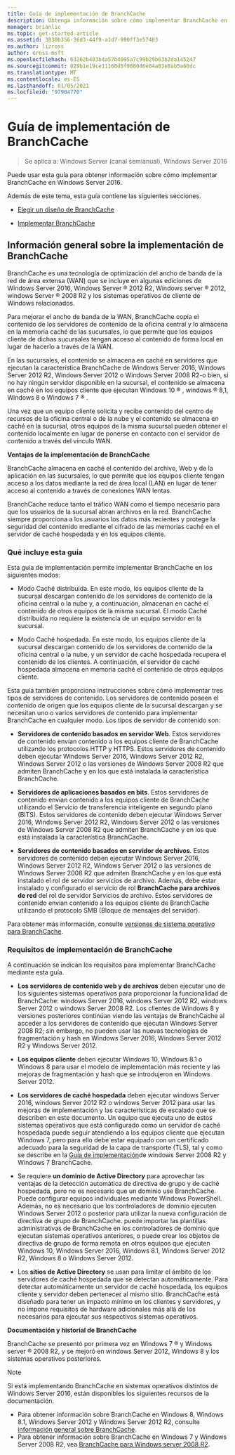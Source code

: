 ```yaml
---
title: Guía de implementación de BranchCache
description: Obtenga información sobre cómo implementar BranchCache en Windows Server 2016.
manager: brianlic
ms.topic: get-started-article
ms.assetid: 3830b356-36d3-44f9-a1d7-990ff3e57403
ms.author: lizross
author: eross-msft
ms.openlocfilehash: 63262b483b4a57b4095a7c99b29b63b2da145247
ms.sourcegitcommit: 029b1e19ce11160d5f988046e04a83e8ab5a60dc
ms.translationtype: MT
ms.contentlocale: es-ES
ms.lasthandoff: 01/05/2021
ms.locfileid: "97904770"
---
```

# <a name="branchcache-deployment-guide"></a>Guía de implementación de BranchCache

>Se aplica a: Windows Server (canal semianual), Windows Server 2016

Puede usar esta guía para obtener información sobre cómo implementar BranchCache en Windows Server 2016.

Además de este tema, esta guía contiene las siguientes secciones.

-   [Elegir un diseño de BranchCache](../../branchcache/plan/Choosing-a-BranchCache-Design.md)

-   [Implementar BranchCache](../../branchcache/deploy/Deploy-BranchCache.md)

## <a name="branchcache-deployment-overview"></a>Información general sobre la implementación de BranchCache

BranchCache es una tecnología de optimización del ancho de banda de la red de área extensa (WAN) que se incluye en algunas ediciones de Windows Server 2016, Windows Server &reg; 2012 R2, Windows server &reg; 2012, windows Server &reg; 2008 R2 y los sistemas operativos de cliente de Windows relacionados.

Para mejorar el ancho de banda de la WAN, BranchCache copia el contenido de los servidores de contenido de la oficina central y lo almacena en la memoria caché de las sucursales, lo que permite que los equipos cliente de dichas sucursales tengan acceso al contenido de forma local en lugar de hacerlo a través de la WAN.

En las sucursales, el contenido se almacena en caché en servidores que ejecutan la característica BranchCache de Windows Server 2016, Windows Server 2012 R2, Windows Server 2012 o Windows Server 2008 R2-o bien, si no hay ningún servidor disponible en la sucursal, el contenido se almacena en caché en los equipos cliente que ejecutan Windows 10 &reg; , windows &reg; 8,1, Windows 8 o Windows 7 &reg; .

Una vez que un equipo cliente solicita y recibe contenido del centro de recursos de la oficina central o de la nube y el contenido se almacena en caché en la sucursal, otros equipos de la misma sucursal pueden obtener el contenido localmente en lugar de ponerse en contacto con el servidor de contenido a través del vínculo WAN.

**Ventajas de la implementación de BranchCache**

BranchCache almacena en caché el contenido del archivo, Web y de la aplicación en las sucursales, lo que permite que los equipos cliente tengan acceso a los datos mediante la red de área local (LAN) en lugar de tener acceso al contenido a través de conexiones WAN lentas.

BranchCache reduce tanto el tráfico WAN como el tiempo necesario para que los usuarios de la sucursal abran archivos en la red.  BranchCache siempre proporciona a los usuarios los datos más recientes y protege la seguridad del contenido mediante el cifrado de las memorias caché en el servidor de caché hospedada y en los equipos cliente.

### <a name="what-this-guide-provides"></a>Qué incluye esta guía
Esta guía de implementación permite implementar BranchCache en los siguientes modos:

-   Modo Caché distribuida. En este modo, los equipos cliente de la sucursal descargan contenido de los servidores de contenido de la oficina central o la nube y, a continuación, almacenan en caché el contenido de otros equipos de la misma sucursal. El modo Caché distribuida no requiere la existencia de un equipo servidor en la sucursal.

-   Modo Caché hospedada. En este modo, los equipos cliente de la sucursal descargan contenido de los servidores de contenido de la oficina central o la nube, y un servidor de caché hospedada recupera el contenido de los clientes. A continuación, el servidor de caché hospedada almacena en memoria caché el contenido de otros equipos cliente.

Esta guía también proporciona instrucciones sobre cómo implementar tres tipos de servidores de contenido. Los servidores de contenido poseen el contenido de origen que los equipos cliente de la sucursal descargan y se necesitan uno o varios servidores de contenido para implementar BranchCache en cualquier modo. Los tipos de servidor de contenido son:

-   **Servidores de contenido basados en servidor Web**. Estos servidores de contenido envían contenido a los equipos cliente de BranchCache utilizando los protocolos HTTP y HTTPS. Estos servidores de contenido deben ejecutar Windows Server 2016, Windows Server 2012 R2, Windows Server 2012 o las versiones de Windows Server 2008 R2 que admiten BranchCache y en los que está instalada la característica BranchCache.

-   **Servidores de aplicaciones basados en bits**. Estos servidores de contenido envían contenido a los equipos cliente de BranchCache utilizando el Servicio de transferencia inteligente en segundo plano (BITS). Estos servidores de contenido deben ejecutar Windows Server 2016, Windows Server 2012 R2, Windows Server 2012 o las versiones de Windows Server 2008 R2 que admiten BranchCache y en los que está instalada la característica BranchCache.

-   **Servidores de contenido basados en servidor de archivos**. Estos servidores de contenido deben ejecutar Windows Server 2016, Windows Server 2012 R2, Windows Server 2012 o las versiones de Windows Server 2008 R2 que admiten BranchCache y en los que está instalado el rol de servidor servicios de archivo. Además, debe estar instalado y configurado el servicio de rol **BranchCache para archivos de red** del rol de servidor Servicios de archivo. Estos servidores de contenido envían contenido a los equipos cliente de BranchCache utilizando el protocolo SMB (Bloque de mensajes del servidor).

Para obtener más información, consulte [versiones de sistema operativo para BranchCache](../branchcache.md#bkmk_os).

### <a name="branchcache-deployment-requirements"></a>Requisitos de implementación de BranchCache

A continuación se indican los requisitos para implementar BranchCache mediante esta guía.

-   **Los servidores de contenido web y de archivos** deben ejecutar uno de los siguientes sistemas operativos para proporcionar la funcionalidad de BranchCache: windows Server 2016, windows Server 2012 R2, windows Server 2012 o windows Server 2008 R2. Los clientes de Windows 8 y versiones posteriores continúan viendo las ventajas de BranchCache al acceder a los servidores de contenido que ejecutan Windows Server 2008 R2; sin embargo, no pueden usar las nuevas tecnologías de fragmentación y hash en Windows Server 2016, Windows Server 2012 R2 y Windows Server 2012.

-   **Los equipos cliente** deben ejecutar Windows 10, Windows 8.1 o Windows 8 para usar el modelo de implementación más reciente y las mejoras de fragmentación y hash que se introdujeron en Windows Server 2012.

-   **Los servidores de caché hospedada** deben ejecutar windows Server 2016, windows Server 2012 R2 o windows Server 2012 para usar las mejoras de implementación y las características de escalado que se describen en este documento.  Un equipo que ejecuta uno de estos sistemas operativos que está configurado como un servidor de caché hospedada puede seguir atendiendo a los equipos cliente que ejecutan Windows 7, pero para ello debe estar equipado con un certificado adecuado para la seguridad de la capa de transporte (TLS), tal y como se describe en la [Guía de implementación](/previous-versions/windows/it-pro/windows-server-2008-R2-and-2008/ee649232(v=ws.10))de windows Server 2008 R2 y Windows 7 BranchCache.

-   Se requiere **un dominio de Active Directory** para aprovechar las ventajas de la detección automática de directiva de grupo y de caché hospedada, pero no es necesario que un dominio use BranchCache.  Puede configurar equipos individuales mediante Windows PowerShell. Además, no es necesario que los controladores de dominio ejecuten Windows Server 2012 o posterior para utilizar la nueva configuración de directiva de grupo de BranchCache. puede importar las plantillas administrativas de BranchCache en los controladores de dominio que ejecutan sistemas operativos anteriores, o puede crear los objetos de directiva de grupo de forma remota en otros equipos que ejecuten Windows 10, Windows Server 2016, Windows 8.1, Windows Server 2012 R2, Windows 8 o Windows Server 2012.

-   Los **sitios de Active Directory** se usan para limitar el ámbito de los servidores de caché hospedada que se detectan automáticamente.  Para detectar automáticamente un servidor de caché hospedada, los equipos cliente y servidor deben pertenecer al mismo sitio. BranchCache está diseñado para tener un impacto mínimo en los clientes y servidores, y no impone requisitos de hardware adicionales más allá de los necesarios para ejecutar sus respectivos sistemas operativos.

**Documentación y historial de BranchCache**

BranchCache se presentó por primera vez en Windows 7 &reg; y Windows server &reg; 2008 R2, y se mejoró en windows Server 2012, Windows 8 y los sistemas operativos posteriores.

> [!NOTE]
> Si está implementando BranchCache en sistemas operativos distintos de Windows Server 2016, están disponibles los siguientes recursos de la documentación.
>
> - Para obtener información sobre BranchCache en Windows 8, Windows 8.1, Windows Server 2012 y Windows Server 2012 R2, consulte [información general sobre BranchCache](/previous-versions/windows/it-pro/windows-server-2012-R2-and-2012/hh831696(v=ws.11)).
> - Para obtener información sobre BranchCache en Windows 7 y Windows Server 2008 R2, vea  [BranchCache para Windows server 2008 R2](/previous-versions/windows/it-pro/windows-server-2008-R2-and-2008/dd996634(v=ws.10)).